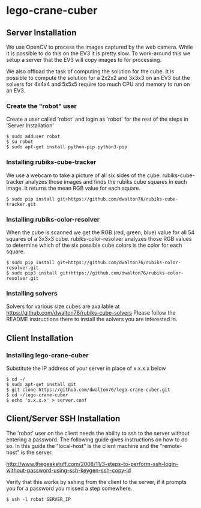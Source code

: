 # lego-crane-cuber

## Server Installation
We use OpenCV to process the images captured by the web camera.  While it
is possible to do this on the EV3 it is pretty slow.  To work-around this we
setup a server that the EV3 will copy images to for processing.

We also offload the task of computing the solution for the cube. It is possible
to compute the solution for a 2x2x2 and 3x3x3 on an EV3 but the solvers for 4x4x4
and 5x5x5 require too much CPU and memory to run on an EV3.

### Create the "robot" user
Create a user called 'robot' and login as 'robot' for the rest of the
steps in 'Server Installation'
```
$ sudo adduser robot
$ su robot
$ sudo apt-get install python-pip python3-pip
```

### Installing rubiks-cube-tracker
We use a webcam to take a picture of all six sides of the cube. rubiks-cube-tracker
analyzes those images and finds the rubiks cube squares in each image. It returns
the mean RGB value for each square.
```
$ sudo pip install git+https://github.com/dwalton76/rubiks-cube-tracker.git

```

### Installing rubiks-color-resolver
When the cube is scanned we get the RGB (red, green, blue) value for
all 54 squares of a 3x3x3 cube.  rubiks-color-resolver analyzes those RGB
values to determine which of the six possible cube colors is the color for
each square.
```
$ sudo pip install git+https://github.com/dwalton76/rubiks-color-resolver.git
$ sudo pip3 install git+https://github.com/dwalton76/rubiks-color-resolver.git
```

### Installing solvers
Solvers for various size cubes are available at https://github.com/dwalton76/rubiks-cube-solvers
Please follow the README instructions there to install the solvers you are interested in.


## Client Installation
### Installing lego-crane-cuber
Substitute the IP address of your server in place of x.x.x.x below
```
$ cd ~/
$ sudo apt-get install git
$ git clone https://github.com/dwalton76/lego-crane-cuber.git
$ cd ~/lego-crane-cuber
$ echo 'x.x.x.x' > server.conf
```

## Client/Server SSH Installation
The 'robot' user on the client needs the ability to ssh to the server without
entering a password.  The following guide gives instructions on how to do so.
In this guide the "local-host" is the client machine and the "remote-host"
is the server.

http://www.thegeekstuff.com/2008/11/3-steps-to-perform-ssh-login-without-password-using-ssh-keygen-ssh-copy-id

Verify that this works by sshing from the client to the server, if it prompts
you for a password you missed a step somewhere.
```
$ ssh -l robot SERVER_IP
```
